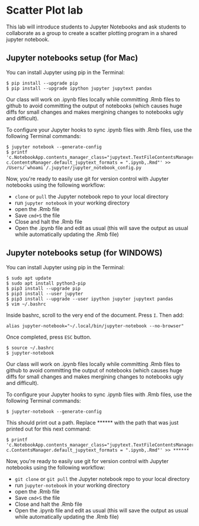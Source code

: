 # Scatter Plot lab

This lab will introduce students to Jupyter Notebooks and ask students to collaborate as a group to create a scatter plotting program in a shared jupyter notebook.


## Jupyter notebooks setup (for Mac)
You can install Jupyter using pip in the Terminal:

    $ pip install --upgrade pip
    $ pip install --upgrade ipython jupyter jupytext pandas
    
Our class will work on .ipynb files locally while committing .Rmb files to github to avoid committing the output of notebooks (which causes huge diffs for small changes and makes mergining changes to notebooks ugly and difficult).

To configure your Jupyter hooks to sync .ipynb files with .Rmb files, use the following Terminal commands:

    $ jupyter notebook --generate-config
    $ printf 'c.NotebookApp.contents_manager_class="jupytext.TextFileContentsManager"
    c.ContentsManager.default_jupytext_formats = ".ipynb,.Rmd"' >> /Users/`whoami`/.jupyter/jupyter_notebook_config.py

Now, you're ready to easily use git for version control with Jupyter notebooks using the following workflow:

  * `clone` or `pull` the Jupyter notebook repo to your local directory
  * run `jupyter notebook` in your working directory
  * open the .Rmb file
  * Save `cmd+S` the file
  * Close and halt the .Rmb file
  * Open the .ipynb file and edit as usual (this will save the output as usual while automatically updating the .Rmb file)


## Jupyter notebooks setup (for WINDOWS)
You can install Jupyter using pip in the Terminal:

    $ sudo apt update
    $ sudo apt install python3-pip
    $ pip3 install --upgrade pip
    $ pip3 install --user jupyter
    $ pip3 install --upgrade --user ipython jupyter jupytext pandas
    $ vim ~/.bashrc
     
Inside bashrc, scroll to the very end of the document. Press `I`.
Then add: 

    alias jupyter-notebook="~/.local/bin/jupyter-notebook --no-browser"
    
Once completed, press `ESC` button. 
    
    $ source ~/.bashrc
    $ jupyter-notebook 
    
Our class will work on .ipynb files locally while committing .Rmb files to github to avoid committing the output of notebooks (which causes huge diffs for small changes and makes mergining changes to notebooks ugly and difficult).

To configure your Jupyter hooks to sync .ipynb files with .Rmb files, use the following Terminal commands:

    $ jupyter-notebook --generate-config
    
This should print out a path. Replace ****** with the path that was just printed out for this next command:
    
    $ printf 'c.NotebookApp.contents_manager_class="jupytext.TextFileContentsManager"
    c.ContentsManager.default_jupytext_formats = ".ipynb,.Rmd"' >> ******
    
Now, you're ready to easily use git for version control with Jupyter notebooks using the following workflow:

  * `git clone` or `git pull` the Jupyter notebook repo to your local directory
  * run `jupyter-notebook` in your working directory
  * open the .Rmb file
  * Save `cmd+S` the file
  * Close and halt the .Rmb file
  * Open the .ipynb file and edit as usual (this will save the output as usual while automatically updating the .Rmb file)
